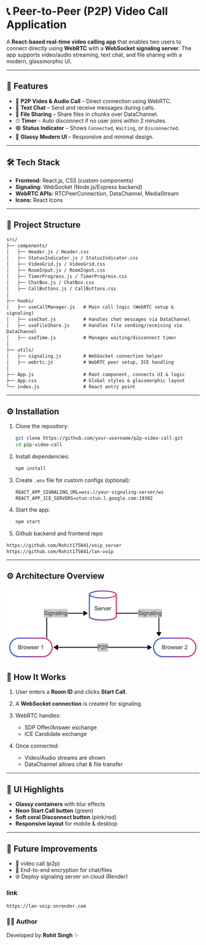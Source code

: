 # 📞 Peer-to-Peer (P2P) Video Call Application

A **React-based real-time video calling app** that enables two users to connect directly using **WebRTC** with a **WebSocket signaling server**. The app supports video/audio streaming, text chat, and file sharing with a modern, glassmorphic UI.

---

## 🚀 Features

* 🎥 **P2P Video & Audio Call** – Direct connection using WebRTC.
* 💬 **Text Chat** – Send and receive messages during calls.
* 📂 **File Sharing** – Share files in chunks over DataChannel.
* ⏱ **Timer** – Auto disconnect if no user joins within 2 minutes.
* 🟢 **Status Indicator** – Shows `Connected`, `Waiting`, or `Disconnected`.
* 🎨 **Glassy Modern UI** – Responsive and minimal design.

---

## 🛠 Tech Stack

* **Frontend:** React.js, CSS (custom components)
* **Signaling:** WebSocket (Node.js/Express backend)
* **WebRTC APIs:** RTCPeerConnection, DataChannel, MediaStream
* **Icons:** React Icons

---

## 📂 Project Structure

```
src/
├── components/
│   ├── Header.js / Header.css
│   ├── StatusIndicator.js / StatusIndicator.css
│   ├── VideoGrid.js / VideoGrid.css
│   ├── RoomInput.js / RoomInput.css
│   ├── TimerProgress.js / TimerProgress.css
│   ├── ChatBox.js / ChatBox.css
│   ├── CallButtons.js / CallButtons.css
│
├── hooks/
│   ├── useCallManager.js   # Main call logic (WebRTC setup & signaling)
│   ├── useChat.js          # Handles chat messages via DataChannel
│   ├── useFileShare.js     # Handles file sending/receiving via DataChannel
│   ├── useTime.js          # Manages waiting/disconnect timer
│
├── utils/
│   ├── signaling.js        # WebSocket connection helper
│   ├── webrtc.js           # WebRTC peer setup, ICE handling
│
├── App.js                  # Root component, connects UI & logic
├── App.css                 # Global styles & glassmorphic layout
└── index.js                # React entry point
```

---

## ⚙️ Installation

1. Clone the repository:

   ```bash
   git clone https://github.com/your-username/p2p-video-call.git
   cd p2p-video-call
   ```

2. Install dependencies:

   ```bash
   npm install
   ```

3. Create `.env` file for custom configs (optional):

   ```env
   REACT_APP_SIGNALING_URL=wss://your-signaling-server/ws
   REACT_APP_ICE_SERVERS=stun:stun.l.google.com:19302
   ```

4. Start the app:

   ```bash
   npm start
   ```
5. Github backend and frontend repo
```
https://github.com/Rohit175041/voip_server
https://github.com/Rohit175041/lan-voip
```
---

## ⚙️ Architecture Overview

<p align="center">
  <img src="./assets/p2p.webp" alt="WebRTC Signaling and P2P Flow" width="700"/>
</p>

## 📡 How It Works

1. User enters a **Room ID** and clicks **Start Call**.
2. A **WebSocket connection** is created for signaling.
3. WebRTC handles:

   * SDP Offer/Answer exchange
   * ICE Candidate exchange
4. Once connected:

   * Video/Audio streams are shown
   * DataChannel allows chat & file transfer

---

## 🎨 UI Highlights

* **Glassy containers** with blur effects
* **Neon Start Call button** (green)
* **Soft coral Disconnect button** (pink/red)
* **Responsive layout** for mobile & desktop

---

## 🔮 Future Improvements

* 📱 video call (p2p)
* 🔐 End-to-end encryption for chat/files
* 🌐 Deploy signaling server on cloud (Render)

### link
```
https://lan-voip.onrender.com
```
### 👨‍💻 Author

Developed by **Rohit Singh** ✨


